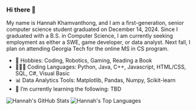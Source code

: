 ### Hi there 👋

<!--
**hkhamvan263/hkhamvan263** is a ✨ _special_ ✨ repository because its `README.md` (this file) appears on your GitHub profile.

Here are some ideas to get you started:

- 👯 I’m looking to collaborate on ...
- 🤔 I’m looking for help with ...
- ⚡ Fun fact: ...
- 💬 Ask me about anything
- 📫 How to reach me: TBD
- 🔭 I’m currently working on the following projects: TBD
-->

My name is Hannah Khamvanthong, and I am a first-generation, senior computer science student graduated on December 14, 2024. Since I graduated with a B.S. in Computer Science, I am currently seeking employment as either a SWE, game developer, or data analyst. Next fall, I plan on attending Georgia Tech for the online MS in CS program.

- 🤖 Hobbies: Coding, Robotics, Gaming, Reading a Book
- 👩🏻‍💻 Coding Languages: Python, Java, C++, Javascript, HTML/CSS, SQL, C#, Visual Basic
- 📊 Data Analytics Tools: Matplotlib, Pandas, Numpy, Scikit-learn
- 🌱 I’m currently learning the following: TBD

<img alt="Hannah's GitHub Stats" src="https://github-readme-stats.vercel.app/api/?username=hkhamvan263&theme=dark#gh-dark-mode-only">
<img alt="Hannah's Top Languages" src="https://github-readme-stats.vercel.app/api/top-langs/?username=hkhamvan263&layout=compact&theme=dark#gh-dark-mode-only">
